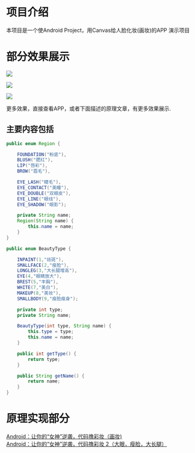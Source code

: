 # 项目介绍  

本项目是一个使Android Project，用Canvas给人脸化妆(画妆)的APP 演示项目

# 部分效果展示

![](https://user-gold-cdn.xitu.io/2019/8/9/16c743bb13f971b9?w=456&h=494&f=png&s=292505)   

![](https://user-gold-cdn.xitu.io/2019/8/26/16ccc98a45420279?w=640&h=960&f=gif&s=1226488)  

![](https://user-gold-cdn.xitu.io/2019/8/23/16cbed58a8b2a665?w=478&h=682&f=png&s=348487)   

更多效果，直接查看APP，或者下面描述的原理文章，有更多效果展示.

## 主要内容包括

```java
public enum Region {

    FOUNDATION("粉底"),
    BLUSH("腮红"),
    LIP("唇彩"),
    BROW("眉毛"),

    EYE_LASH("睫毛"),
    EYE_CONTACT("美瞳"),
    EYE_DOUBLE("双眼皮"),
    EYE_LINE("眼线"),
    EYE_SHADOW("眼影");

    private String name;
    Region(String name) {
        this.name = name;
    }
}

public enum BeautyType {

    INPAINT(1,"祛斑"),
    SMALLFACE(2,"瘦脸"),
    LONGLEG(3,"大长腿增高"),
    EYE(4,"眼睛放大"),
    BREST(5,"丰胸"),
    WHITE(7,"美白"),
    MAKEUP(8,"美妆"),
    SMALLBODY(9,"瘦脸瘦身");

    private int type;
    private String name;

    BeautyType(int type, String name) {
        this.type = type;
        this.name = name;
    }

    public int getType() {
        return type;
    }

    public String getName() {
        return name;
    }
}
```

# 原理实现部分

[Android：让你的“女神”逆袭，代码撸彩妆（画妆)](https://github.com/DingProg/Makeup/blob/master/doc/doc1.md)  
[Android：让你的“女神”逆袭，代码撸彩妆 2（大眼，瘦脸，大长腿）](https://github.com/DingProg/Makeup/blob/master/doc/doc2.md)
